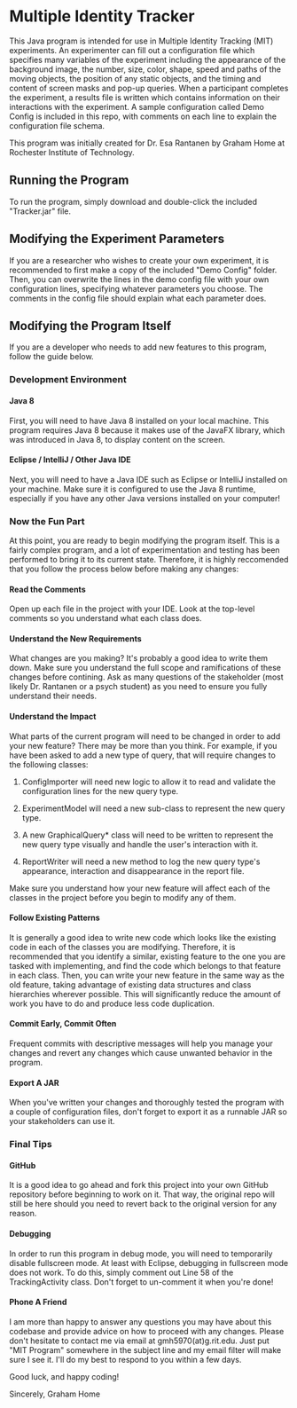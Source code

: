 # Multiple Identity Tracker

This Java program is intended for use in Multiple Identity Tracking (MIT) experiments.
An experimenter can fill out a configuration file which specifies many variables of the experiment
including the appearance of the background image, the number, size, color, shape, speed and paths of the 
moving objects, the position of any static objects, and the timing and content of screen masks and pop-up
queries. When a participant completes the experiment, a results file is written which contains information on 
their interactions with the experiment. A sample configuration called Demo Config is included in this repo, with 
comments on each line to explain the configuration file schema.

This program was initially created for Dr. Esa Rantanen by Graham Home at Rochester Institute of Technology.

## Running the Program

To run the program, simply download and double-click the included "Tracker.jar" file.

## Modifying the Experiment Parameters

If you are a researcher who wishes to create your own experiment, it is recommended to first make a copy of 
the included "Demo Config" folder. Then, you can overwrite the lines in the demo config file with your own 
configuration lines, specifying whatever parameters you choose. The comments in the config file should explain 
what each parameter does.

## Modifying the Program Itself

If you are a developer who needs to add new features to this program, follow the guide below.

### Development Environment

#### Java 8

First, you will need to have Java 8 installed on your local machine. This program requires Java 8 because it
makes use of the JavaFX library, which was introduced in Java 8, to display content on the screen.

#### Eclipse / IntelliJ / Other Java IDE

Next, you will need to have a Java IDE such as Eclipse or IntelliJ installed on your machine. Make sure it is configured
to use the Java 8 runtime, especially if you have any other Java versions installed on your computer!

### Now the Fun Part

At this point, you are ready to begin modifying the program itself. This is a fairly complex program, and a lot of experimentation
and testing has been performed to bring it to its current state. Therefore, it is highly reccomended that you follow the process below
before making any changes:

#### Read the Comments

Open up each file in the project with your IDE. Look at the top-level comments so you understand what each class does.

#### Understand the New Requirements

What changes are you making? It's probably a good idea to write them down. Make sure you understand the full scope and ramifications of these
changes before contining. Ask as many questions of the stakeholder (most likely Dr. Rantanen or a psych student) as you need to ensure you fully 
understand their needs.

#### Understand the Impact

What parts of the current program will need to be changed in order to add your new feature? There may be more than you think.
For example, if you have been asked to add a new type of query, that will require changes to the following classes:

1. ConfigImporter will need new logic to allow it to read and validate the configuration lines for the new query type.

2. ExperimentModel will need a new sub-class to represent the new query type.

3. A new GraphicalQuery* class will need to be written to represent the new query type visually and handle the user's interaction
with it.

4. ReportWriter will need a new method to log the new query type's appearance, interaction and disappearance in the report file.

Make sure you understand how your new feature will affect each of the classes in the project before you begin to modify any of them.

#### Follow Existing Patterns

It is generally a good idea to write new code which looks like the existing code in each of the classes you are modifying. Therefore, 
it is recommended that you identify a similar, existing feature to the one you are tasked with implementing, and find the code which 
belongs to that feature in each class. Then, you can write your new feature in the same way as the old feature, taking advantage of 
existing data structures and class hierarchies wherever possible. This will significantly reduce the amount of work you have to do and 
produce less code duplication.

#### Commit Early, Commit Often

Frequent commits with descriptive messages will help you manage your changes and revert any changes which cause unwanted behavior in the program.

#### Export A JAR

When you've written your changes and thoroughly tested the program with a couple of configuration files, don't forget to export it as a runnable JAR 
so your stakeholders can use it.

### Final Tips

#### GitHub

It is a good idea to go ahead and fork this project into your own GitHub repository before beginning to work on it. That way, the original repo 
will still be here should you need to revert back to the original version for any reason.

#### Debugging

In order to run this program in debug mode, you will need to temporarily disable fullscreen mode. At least with Eclipse, debugging in fullscreen mode 
does not work. To do this, simply comment out Line 58 of the TrackingActivity class. Don't forget to un-comment it when you're done!

#### Phone A Friend

I am more than happy to answer any questions you may have about this codebase and provide advice on how to proceed with any changes. Please don't 
hesitate to contact me via email at gmh5970(at)g.rit.edu. Just put "MIT Program" somewhere in the subject line and my email filter will make sure I 
see it. I'll do my best to respond to you within a few days. 

Good luck, and happy coding! 

Sincerely,
Graham Home